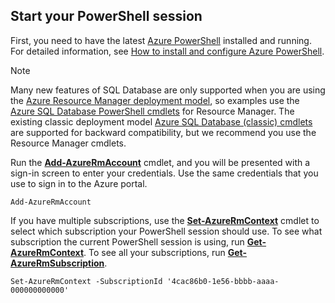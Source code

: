 
## Start your PowerShell session
First, you need to have the latest [Azure PowerShell](https://msdn.microsoft.com/library/mt619274.aspx) installed and running. For detailed information, see [How to install and configure Azure PowerShell](../articles/powershell-install-configure.md).

> [!NOTE]
> Many new features of SQL Database are only supported when you are using the [Azure Resource Manager deployment model](../articles/resource-group-overview.md), so examples use the [Azure SQL Database PowerShell cmdlets](https://msdn.microsoft.com/library/azure/mt574084.aspx) for Resource Manager. The existing classic deployment model [Azure SQL Database (classic) cmdlets](https://msdn.microsoft.com/library/azure/dn546723.aspx) are supported for backward compatibility, but we recommend you use the Resource Manager cmdlets.
> 
> 

Run the [**Add-AzureRmAccount**](https://msdn.microsoft.com/library/mt619267.aspx) cmdlet, and you will be presented with a sign-in screen to enter your credentials. Use the same credentials that you use to sign in to the Azure portal.

    Add-AzureRmAccount

If you have multiple subscriptions, use the [**Set-AzureRmContext**](https://msdn.microsoft.com/library/mt619263.aspx) cmdlet to select which subscription your PowerShell session should use. To see what subscription the current PowerShell session is using, run [**Get-AzureRmContext**](https://msdn.microsoft.com/library/mt619265.aspx). To see all your subscriptions, run [**Get-AzureRmSubscription**](https://msdn.microsoft.com/library/mt619284.aspx).

    Set-AzureRmContext -SubscriptionId '4cac86b0-1e56-bbbb-aaaa-000000000000'
